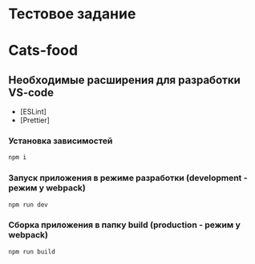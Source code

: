# Тестовое задание

# Cats-food

## Необходимые расширения для разработки VS-code

- [ESLint]
- [Prettier]

### Установка зависимостей

```bash
npm i
```

### Запуск приложения в режиме разработки (development - режим у webpack)

```bash
npm run dev
```

### Сборка приложения в папку build (production - режим у webpack)

```bash
npm run build
```
